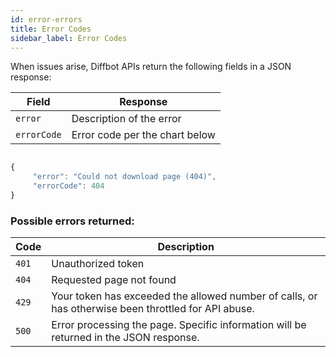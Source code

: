 ```yaml
---
id: error-errors
title: Error Codes
sidebar_label: Error Codes
---
```


<div id="docBody">
<p>When issues arise, Diffbot APIs return the following fields in a JSON response:</p>


<table class="controls table table-bordered" border="0" cellpadding="5">
<thead><tr>
<th>Field</th>
<th>Response</th>
</tr></thead>
<tbody>
<tr>
<td><code>error</code></td>
<td>Description of the error</td>
</tr>
<tr>
<td><code>errorCode</code></td>
<td>Error code per the chart below</td>
</tr>
</tbody>
</table>
    

```js

{
     "error": "Could not download page (404)",
     "errorCode": 404
}

```




<h3>Possible errors returned:</h3>
<table class="controls table table-bordered" border="0" cellpadding="5">
<thead><tr>
<th>Code</th>
<th>Description</th>
</tr></thead>
<tbody>
<tr>
<td><code>401</code></td>
<td>Unauthorized token</td>
</tr>
<tr>
<td><code>404</code></td>
<td>Requested page not found</td>
</tr>
<tr>
<td><code>429</code></td>
<td>Your token has exceeded the allowed number of calls, or has otherwise been throttled for API abuse.</td>
</tr>
<tr>
<td><code>500</code></td>
<td>Error processing the page. Specific information will be returned in the JSON response.</td>
</tr>
</tbody>
</table>

</div>